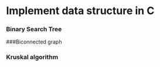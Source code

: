 # Implement data structure in C

### Binary Search Tree

###Biconnected graph

### Kruskal algorithm

